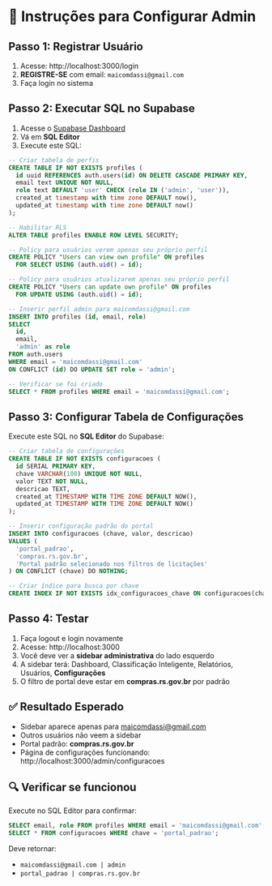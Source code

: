 # 🔧 Instruções para Configurar Admin

## Passo 1: Registrar Usuário
1. Acesse: http://localhost:3000/login
2. **REGISTRE-SE** com email: `maicomdassi@gmail.com`
3. Faça login no sistema

## Passo 2: Executar SQL no Supabase
1. Acesse o [Supabase Dashboard](https://supabase.com/dashboard)
2. Vá em **SQL Editor**
3. Execute este SQL:

```sql
-- Criar tabela de perfis
CREATE TABLE IF NOT EXISTS profiles (
  id uuid REFERENCES auth.users(id) ON DELETE CASCADE PRIMARY KEY,
  email text UNIQUE NOT NULL,
  role text DEFAULT 'user' CHECK (role IN ('admin', 'user')),
  created_at timestamp with time zone DEFAULT now(),
  updated_at timestamp with time zone DEFAULT now()
);

-- Habilitar RLS
ALTER TABLE profiles ENABLE ROW LEVEL SECURITY;

-- Policy para usuários verem apenas seu próprio perfil
CREATE POLICY "Users can view own profile" ON profiles
  FOR SELECT USING (auth.uid() = id);

-- Policy para usuários atualizarem apenas seu próprio perfil
CREATE POLICY "Users can update own profile" ON profiles
  FOR UPDATE USING (auth.uid() = id);

-- Inserir perfil admin para maicomdassi@gmail.com
INSERT INTO profiles (id, email, role)
SELECT 
  id, 
  email, 
  'admin' as role
FROM auth.users
WHERE email = 'maicomdassi@gmail.com'
ON CONFLICT (id) DO UPDATE SET role = 'admin';

-- Verificar se foi criado
SELECT * FROM profiles WHERE email = 'maicomdassi@gmail.com';
```

## Passo 3: Configurar Tabela de Configurações
Execute este SQL no **SQL Editor** do Supabase:

```sql
-- Criar tabela de configurações
CREATE TABLE IF NOT EXISTS configuracoes (
  id SERIAL PRIMARY KEY,
  chave VARCHAR(100) UNIQUE NOT NULL,
  valor TEXT NOT NULL,
  descricao TEXT,
  created_at TIMESTAMP WITH TIME ZONE DEFAULT NOW(),
  updated_at TIMESTAMP WITH TIME ZONE DEFAULT NOW()
);

-- Inserir configuração padrão do portal
INSERT INTO configuracoes (chave, valor, descricao) 
VALUES (
  'portal_padrao', 
  'compras.rs.gov.br', 
  'Portal padrão selecionado nos filtros de licitações'
) ON CONFLICT (chave) DO NOTHING;

-- Criar índice para busca por chave
CREATE INDEX IF NOT EXISTS idx_configuracoes_chave ON configuracoes(chave);
```

## Passo 4: Testar
1. Faça logout e login novamente
2. Acesse: http://localhost:3000
3. Você deve ver a **sidebar administrativa** do lado esquerdo
4. A sidebar terá: Dashboard, Classificação Inteligente, Relatórios, Usuários, **Configurações**
5. O filtro de portal deve estar em **compras.rs.gov.br** por padrão

## ✅ Resultado Esperado
- Sidebar aparece apenas para maicomdassi@gmail.com
- Outros usuários não veem a sidebar
- Portal padrão: **compras.rs.gov.br**
- Página de configurações funcionando: http://localhost:3000/admin/configuracoes

## 🔍 Verificar se funcionou
Execute no SQL Editor para confirmar:
```sql
SELECT email, role FROM profiles WHERE email = 'maicomdassi@gmail.com';
SELECT * FROM configuracoes WHERE chave = 'portal_padrao';
```
Deve retornar: 
- `maicomdassi@gmail.com | admin`
- `portal_padrao | compras.rs.gov.br` 